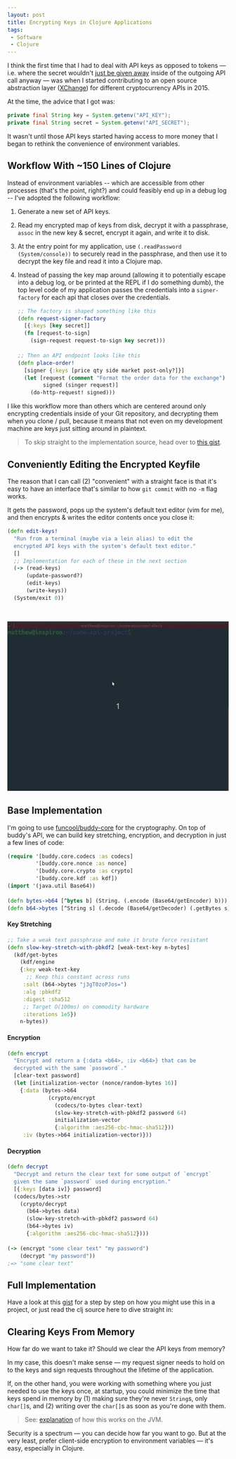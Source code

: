 ```yaml
---
layout: post
title: Encrypting Keys in Clojure Applications
tags:
 - Software
 - Clojure
---
```


I think the first time that I had to deal with API keys as opposed to tokens — 
i.e. where the secret wouldn't 
[just be given away](../security-flaws-exchange-apis-consider-during-design.html) 
inside of the outgoing API call anyway — was when I started contributing to an 
open source abstraction layer ([XChange](https://github.com/knowm/XChange)) for 
different cryptocurrency APIs in 2015.

At the time, the advice that I got was:

```java 
private final String key = System.getenv("API_KEY");
private final String secret = System.getenv("API_SECRET");
```

It wasn't until those API keys started having access to more money that I began 
to rethink the convenience of environment variables.

## Workflow With ~150 Lines of Clojure

Instead of environment variables -- which are accessible from other processes 
(that's the point, right?) and could feasibly end up in a debug log -- I've 
adopted the following workflow:

1. Generate a new set of API keys.
2. Read my encrypted map of keys from disk, decrypt it with a passphrase, 
   `assoc` in the new key & secret, encrypt it again, and write it to disk.
3. At the entry point for my application, use `(.readPassword (System/console))`
   to securely read in the passphrase, and then use it to decrypt the key file
   and read it into a Clojure map. 
4. Instead of passing the key map around (allowing it to potentially escape 
   into a debug log, or be printed at the REPL if I do something dumb), the top 
   level code of my application passes the credentials into a `signer-factory` 
   for each api that closes over the credentials.
   
   ```clojure
   ;; The factory is shaped something like this
   (defn request-signer-factory 
     [{:keys [key secret]]
     (fn [request-to-sign]
       (sign-request request-to-sign key secret)))
   
   ;; Then an API endpoint looks like this
   (defn place-order! 
     [signer {:keys [price qty side market post-only?]}]
     (let [request (comment "Format the order data for the exchange")
           signed (singer request)]
       (do-http-request! signed)))
   ```
   
I like this workflow more than others which are centered around only encrypting 
credentials inside of your Git repository, and decrypting them when you clone / 
pull, because it means that not even on my development machine are keys just 
sitting around in plaintext.

> To skip straight to the implementation source, head over to [this gist](https://gist.github.com/matthewdowney/d5d816a0274ea2d1fd5e9eab4a933e57).
   
## Conveniently Editing the Encrypted Keyfile

The reason that I can call (2) "convenient" with a straight face is that it's
easy to have an interface that's similar to how `git commit` with no `-m` flag
works.

It gets the password, pops up the system's default text editor (vim for me), 
and then encrypts & writes the editor contents once you close it:

```clojure
(defn edit-keys!
  "Run from a terminal (maybe via a lein alias) to edit the 
  encrypted API keys with the system's default text editor."
  []
  ;; Implementation for each of these in the next section
  (-> (read-keys)
      (update-password?)
      (edit-keys)
      (write-keys))
  (System/exit 0))
```

<br>

![editing some API keys from the terminal](/static/img/key-edit.gif)


## Base Implementation

I'm going to use [funcool/buddy-core](https://github.com/funcool/buddy-core) 
for the cryptography. On top of buddy's API, we can build key stretching, 
encryption, and decryption in just a few lines of code:

```clojure
(require '[buddy.core.codecs :as codecs]
         '[buddy.core.nonce :as nonce]
         '[buddy.core.crypto :as crypto]
         '[buddy.core.kdf :as kdf])
(import '(java.util Base64))

(defn bytes->b64 [^bytes b] (String. (.encode (Base64/getEncoder) b)))
(defn b64->bytes [^String s] (.decode (Base64/getDecoder) (.getBytes s)))
```

#### Key Stretching

```clojure
;; Take a weak text passphrase and make it brute force resistant
(defn slow-key-stretch-with-pbkdf2 [weak-text-key n-bytes]
  (kdf/get-bytes
    (kdf/engine 
    {:key weak-text-key
      ;; Keep this constant across runs
     :salt (b64->bytes "j3gT0zoPJos=")
     :alg :pbkdf2
     :digest :sha512
     ;; Target O(100ms) on commodity hardware
     :iterations 1e5})
    n-bytes))
```

#### Encryption

```clojure
(defn encrypt
  "Encrypt and return a {:data <b64>, :iv <b64>} that can be 
  decrypted with the same `password`."
  [clear-text password]
  (let [initialization-vector (nonce/random-bytes 16)]
    {:data (bytes->b64
             (crypto/encrypt
               (codecs/to-bytes clear-text)
               (slow-key-stretch-with-pbkdf2 password 64)
               initialization-vector
               {:algorithm :aes256-cbc-hmac-sha512}))
     :iv (bytes->b64 initialization-vector)}))
```

#### Decryption

```clojure
(defn decrypt
  "Decrypt and return the clear text for some output of `encrypt` 
  given the same `password` used during encryption."
  [{:keys [data iv]} password]
  (codecs/bytes->str
    (crypto/decrypt
      (b64->bytes data)
      (slow-key-stretch-with-pbkdf2 password 64)
      (b64->bytes iv)
      {:algorithm :aes256-cbc-hmac-sha512})))

(-> (encrypt "some clear text" "my password")
    (decrypt "my password"))
;=> "some clear text"
```

## Full Implementation

Have a look at this [gist](https://gist.github.com/matthewdowney/d5d816a0274ea2d1fd5e9eab4a933e57) for a step by step on how you might use this
in a project, or just read the clj source here to dive straight in:

<script src="https://gist.github.com/matthewdowney/d5d816a0274ea2d1fd5e9eab4a933e57.js?file=client-encrypt.clj"></script>

## Clearing Keys From Memory

How far do we want to take it? Should we clear the API keys from memory?

In my case, this doesn't make sense — my request signer needs to hold on 
to the keys and sign requests throughout the lifetime of the application. 

If, on the other hand, you were working with something where you just needed
to use the keys once, at startup, you could minimize the time that keys spend
in memory by (1) making sure they're never `String`s, only `char[]`s, and (2) 
writing over the `char[]`s as soon as you're done with them. 

> See: [explanation](https://www.sjoerdlangkemper.nl/2016/05/22/should-passwords-be-cleared-from-memory/) 
  of how this works on the JVM.

Security is a spectrum — you can decide how far you want to go. But at the very
least, prefer client-side encryption to environment variables — it's easy, 
especially in Clojure.

